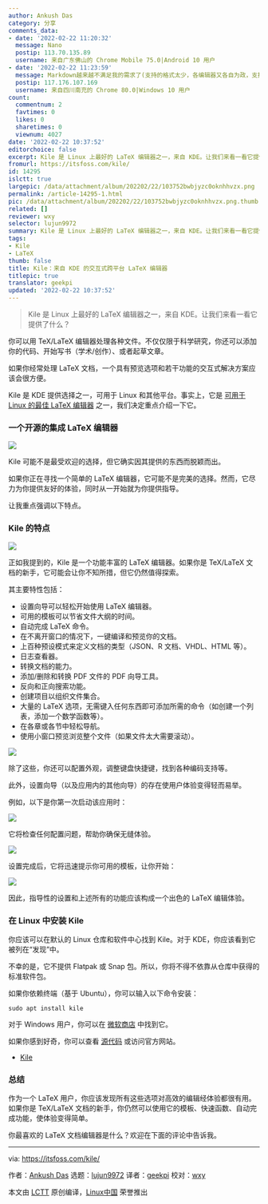 ```yaml
---
author: Ankush Das
category: 分享
comments_data:
- date: '2022-02-22 11:20:32'
  message: Nano
  postip: 113.70.135.89
  username: 来自广东佛山的 Chrome Mobile 75.0|Android 10 用户
- date: '2022-02-22 11:23:59'
  message: Markdown越来越不满足我的需求了(支持的格式太少，各编辑器又各自为政，支持的语法又有些不同)，试试LaTeX。
  postip: 117.176.107.169
  username: 来自四川南充的 Chrome 80.0|Windows 10 用户
count:
  commentnum: 2
  favtimes: 0
  likes: 0
  sharetimes: 0
  viewnum: 4027
date: '2022-02-22 10:37:52'
editorchoice: false
excerpt: Kile 是 Linux 上最好的 LaTeX 编辑器之一，来自 KDE。让我们来看一看它提供了什么？
fromurl: https://itsfoss.com/kile/
id: 14295
islctt: true
largepic: /data/attachment/album/202202/22/103752bwbjyzc0oknhhvzx.png
permalink: /article-14295-1.html
pic: /data/attachment/album/202202/22/103752bwbjyzc0oknhhvzx.png.thumb.jpg
related: []
reviewer: wxy
selector: lujun9972
summary: Kile 是 Linux 上最好的 LaTeX 编辑器之一，来自 KDE。让我们来看一看它提供了什么？
tags:
- Kile
- LaTeX
thumb: false
title: Kile：来自 KDE 的交互式跨平台 LaTeX 编辑器
titlepic: true
translator: geekpi
updated: '2022-02-22 10:37:52'
---
```



> 
> Kile 是 Linux 上最好的 LaTeX 编辑器之一，来自 KDE。让我们来看一看它提供了什么？
> 
> 
> 


你可以用 TeX/LaTeX 编辑器处理各种文件。不仅仅限于科学研究，你还可以添加你的代码、开始写书（学术/创作）、或者起草文章。


如果你经常处理 LaTeX 文档，一个具有预览选项和若干功能的交互式解决方案应该会很方便。


Kile 是 KDE 提供选择之一，可用于 Linux 和其他平台。事实上，它是 [可用于 Linux 的最佳 LaTeX 编辑器](https://itsfoss.com/latex-editors-linux/) 之一，我们决定重点介绍一下它。


### 一个开源的集成 LaTeX 编辑器


![](/data/attachment/album/202202/22/103752bwbjyzc0oknhhvzx.png)


Kile 可能不是最受欢迎的选择，但它确实因其提供的东西而脱颖而出。


如果你正在寻找一个简单的 LaTeX 编辑器，它可能不是完美的选择。然而，它尽力为你提供友好的体验，同时从一开始就为你提供指导。


让我重点强调以下特点。


### Kile 的特点


![](/data/attachment/album/202202/22/103754dbttf1c3bwck1toe.png)


正如我提到的，Kile 是一个功能丰富的 LaTeX 编辑器。如果你是 TeX/LaTeX 文档的新手，它可能会让你不知所措，但它仍然值得探索。


其主要特性包括：


* 设置向导可以轻松开始使用 LaTeX 编辑器。
* 可用的模板可以节省文件大纲的时间。
* 自动完成 LaTeX 命令。
* 在不离开窗口的情况下，一键编译和预览你的文档。
* 上百种预设模式来定义文档的类型（JSON、R 文档、VHDL、HTML 等）。
* 日志查看器。
* 转换文档的能力。
* 添加/删除和转换 PDF 文件的 PDF 向导工具。
* 反向和正向搜索功能。
* 创建项目以组织文件集合。
* 大量的 LaTeX 选项，无需键入任何东西即可添加所需的命令（如创建一个列表，添加一个数学函数等）。
* 在各章或各节中轻松导航。
* 使用小窗口预览浏览整个文件（如果文件太大需要滚动）。


![](/data/attachment/album/202202/22/103756zf74s9m54sh7os5v.png)


除了这些，你还可以配置外观，调整键盘快捷键，找到各种编码支持等。


此外，设置向导（以及应用内的其他向导）的存在使用户体验变得轻而易举。


例如，以下是你第一次启动该应用时：


![](/data/attachment/album/202202/22/103757lrmj3g8wrj4mzcor.png)


它将检查任何配置问题，帮助你确保无缝体验。


![](/data/attachment/album/202202/22/103759e7iwndkg5ntkimfg.png)


设置完成后，它将迅速提示你可用的模板，让你开始：


![](/data/attachment/album/202202/22/103801b0i14hh6jhrrqnz3.png)


因此，指导性的设置和上述所有的功能应该构成一个出色的 LaTeX 编辑体验。


### 在 Linux 中安装 Kile


你应该可以在默认的 Linux 仓库和软件中心找到 Kile。对于 KDE，你应该看到它被列在“发现”中。


不幸的是，它不提供 Flatpak 或 Snap 包。所以，你将不得不依靠从仓库中获得的标准软件包。


如果你依赖终端（基于 Ubuntu），你可以输入以下命令安装：



```
sudo apt install kile

```

对于 Windows 用户，你可以在 [微软商店](https://www.microsoft.com/en-in/p/kile/9pmbng78pfk3?rtc=1&activetab=pivot:overviewtab) 中找到它。


如果你感到好奇，你可以查看 [源代码](https://invent.kde.org/office/kile) 或访问官方网站。


* [Kile](https://apps.kde.org/kile/)


### 总结


作为一个 LaTeX 用户，你应该发现所有这些选项对高效的编辑经体验都很有用。如果你是 TeX/LaTeX 文档的新手，你仍然可以使用它的模板、快速函数、自动完成功能，使体验变得简单。


你最喜欢的 LaTeX 文档编辑器是什么？欢迎在下面的评论中告诉我。




---


via: <https://itsfoss.com/kile/>


作者：[Ankush Das](https://itsfoss.com/author/ankush/) 选题：[lujun9972](https://github.com/lujun9972) 译者：[geekpi](https://github.com/geekpi) 校对：[wxy](https://github.com/wxy)


本文由 [LCTT](https://github.com/LCTT/TranslateProject) 原创编译，[Linux中国](https://linux.cn/) 荣誉推出